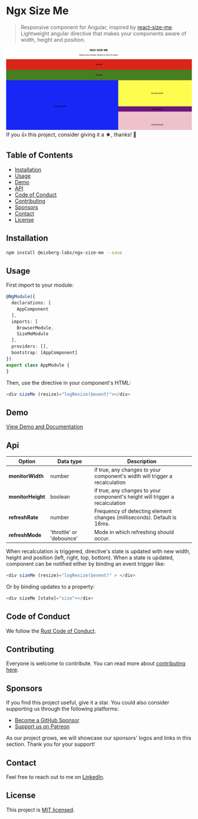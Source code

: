 # Ngx Size Me

> Responsive component for Angular, inspired by [react-size-me](https://github.com/ctrlplusb/react-size-me). Lightweight
> angular directive that makes your components aware of width, height and position.

![Example](docs/thumbnail.png)
If you 👍 this project, consider giving it a ★, thanks! 🙌

## Table of Contents

- [Installation](#installation)
- [Usage](#usage)
- [Demo](#demo)
- [API](#api)
- [Code of Conduct](#code-of-conduct)
- [Contributing](#contributing)
- [Sponsors](#sponsors)
- [Contact](#contact)
- [License](#license)


## Installation

```bash
npm install @eisberg-labs/ngx-size-me --save
```

## Usage

First import to your module:

```typescript
@NgModule({
  declarations: [
    AppComponent
  ],
  imports: [
    BrowserModule,
    SizeMeModule
  ],
  providers: [],
  bootstrap: [AppComponent]
})
export class AppModule {
}

```

Then, use the directive in your component's HTML:

```typescript
<div sizeMe (resize)="logResize($event)"></div>
```

## Demo

[View Demo and Documentation](https://ngx-size-me.amarjanica.com)

## Api

|Option | Data type | Description|
|-------|-----------|------------|
|**monitorWidth** | number | if true, any changes to your component's width will trigger a recalculation|
|**monitorHeight** | boolean | if true, any changes to your component's height will trigger a recalculation|
|**refreshRate** | number | Frequency of detecting element changes (milliseconds). Default is 16ms.|
|**refreshMode** | 'throttle' or 'debounce' | Mode in which refreshing should occur.|

When recalculation is triggered, directive's state is updated with new width, height and position (left, right, top,
bottom).
When a state is updated, component can be notified either by binding an event trigger like:

```typescript
<div sizeMe (resize)="logResize($event)" > </div>

```

Or by binding updates to a property:

```typescript
<div sizeMe [state]="size"></div>
```

## Code of Conduct

We follow the [Rust Code of Conduct](http://www.rust-lang.org/conduct.html).

## Contributing

Everyone is welcome to contribute. You can read more about [contributing here](./CONTRIBUTING.md).

## Sponsors

If you find this project useful, give it a star. You could also consider supporting us through the following platforms:
- [Become a GitHub Sponsor](https://github.com/sponsors/amarjanica)
- [Support us on Patreon](https://www.patreon.com/amarjanica)

As our project grows, we will showcase our sponsors' logos and links in this section. Thank you for your support!

## Contact

Feel free to reach out to me on [LinkedIn](https://www.linkedin.com/in/anamarjanica/).

## License

This project is [MIT licensed](./LICENSE).


